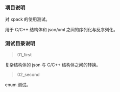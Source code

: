 
### 项目说明

对 xpack 的使用测试。

用于 C/C++ 结构体和 json/xml 之间的序列化与反序列化。


### 测试目录说明

> 01_first

复杂结构体的 json 与 C/C++ 结构体之间的转换。


> 02_second

enum 测试。


